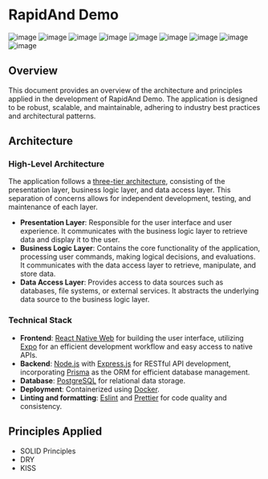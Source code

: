# RapidAnd Demo

![image](https://img.shields.io/badge/React_Native-20232A?style=for-the-badge&logo=react&logoColor=61DAFB)
![image](https://img.shields.io/badge/Expo-1B1F23?style=for-the-badge&logo=expo&logoColor=white)
![image](https://img.shields.io/badge/Node%20js-339933?style=for-the-badge&logo=nodedotjs&logoColor=white)
![image](https://img.shields.io/badge/Express%20js-000000?style=for-the-badge&logo=express&logoColor=white)
![image](https://img.shields.io/badge/Prisma-3982CE?style=for-the-badge&logo=Prisma&logoColor=white)
![image](https://img.shields.io/badge/PostgreSQL-316192?style=for-the-badge&logo=postgresql&logoColor=white)
![image](https://img.shields.io/badge/Docker-2CA5E0?style=for-the-badge&logo=docker&logoColor=white)
![image](https://img.shields.io/badge/eslint-3A33D1?style=for-the-badge&logo=eslint&logoColor=white)
![image](https://img.shields.io/badge/prettier-1A2C34?style=for-the-badge&logo=prettier&logoColor=F7BA3E)

## Overview

This document provides an overview of the architecture and principles applied in the development of RapidAnd Demo. The application is designed to be robust, scalable, and maintainable, adhering to industry best practices and architectural patterns.

## Architecture

### High-Level Architecture

The application follows a [three-tier architecture](https://www.ibm.com/topics/three-tier-architecture), consisting of the presentation layer, business logic layer, and data access layer. This separation of concerns allows for independent development, testing, and maintenance of each layer.

- **Presentation Layer**: Responsible for the user interface and user experience. It communicates with the business logic layer to retrieve data and display it to the user.
- **Business Logic Layer**: Contains the core functionality of the application, processing user commands, making logical decisions, and evaluations. It communicates with the data access layer to retrieve, manipulate, and store data.
- **Data Access Layer**: Provides access to data sources such as databases, file systems, or external services. It abstracts the underlying data source to the business logic layer.

### Technical Stack

- **Frontend**: [React Native Web](https://reactnative.dev/) for building the user interface, utilizing [Expo](https://expo.dev/) for an efficient development workflow and easy access to native APIs.
- **Backend**: [Node.js](https://nodejs.org/) with [Express.js](https://expressjs.com/) for RESTful API development, incorporating [Prisma](https://www.prisma.io/) as the ORM for efficient database management.
- **Database**: [PostgreSQL](https://www.postgresql.org/) for relational data storage.
- **Deployment**: Containerized using [Docker](https://www.docker.com/).
- **Linting and formatting**: [Eslint](https://eslint.org/) and [Prettier](https://prettier.io/) for code quality and consistency.

## Principles Applied

- SOLID Principles
- DRY
- KISS
